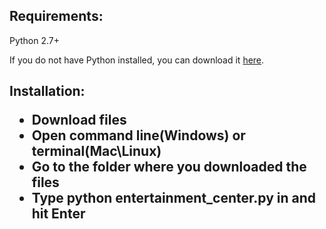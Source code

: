 <h2>Requirements:</h2>
<p>Python 2.7+</p>
<p>If you do not have Python installed, you can download it <a href="http://https://www.python.org/downloads/">here</a>.</p> 

<h2>Installation:</2>
<ul>
  <li>Download files</li>
  <li>Open command line(Windows) or terminal(Mac\Linux)</li>
  <li>Go to the folder where you downloaded the files</li>
  <li>Type python entertainment_center.py in  and hit Enter</li>
</ul>



